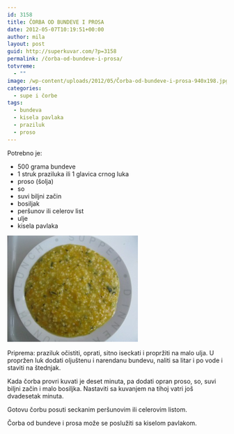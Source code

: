 ```yaml
---
id: 3158
title: ČORBA OD BUNDEVE I PROSA
date: 2012-05-07T10:19:51+00:00
author: mila
layout: post
guid: http://superkuvar.com/?p=3158
permalink: /čorba-od-bundeve-i-prosa/
totvreme:
  - ""
image: /wp-content/uploads/2012/05/Čorba-od-bundeve-i-prosa-940x198.jpg
categories:
  - supe i čorbe
tags:
  - bundeva
  - kisela pavlaka
  - praziluk
  - proso
---
```

Potrebno je:

  * 500 grama bundeve
  * 1 struk praziluka ili 1 glavica crnog luka
  * proso (šolja)
  * so
  * suvi biljni začin
  * bosiljak
  * peršunov ili celerov list
  * ulje
  * kisela pavlaka

<img class="alignnone size-medium wp-image-3174" title="Čorba od bundeve i prosa" src="/wp-content/uploads/2012/05/orba-od-bundeve-i-prosa-e1336385196675-300x244.jpg" alt="" width="300" height="244" /> 

Priprema: praziluk očistiti, oprati, sitno iseckati i propržiti na malo ulja. U propržen luk dodati oljuštenu i narendanu bundevu, naliti sa litar i po vode i staviti na štednjak.

Kada čorba provri kuvati je deset minuta, pa dodati opran proso, so, suvi biljni začin i malo bosiljka. Nastaviti sa kuvanjem na tihoj vatri još dvadesetak minuta.

Gotovu čorbu posuti seckanim peršunovim ili celerovim listom.

Čorba od bundeve i prosa može se poslužiti sa kiselom pavlakom.

&nbsp;